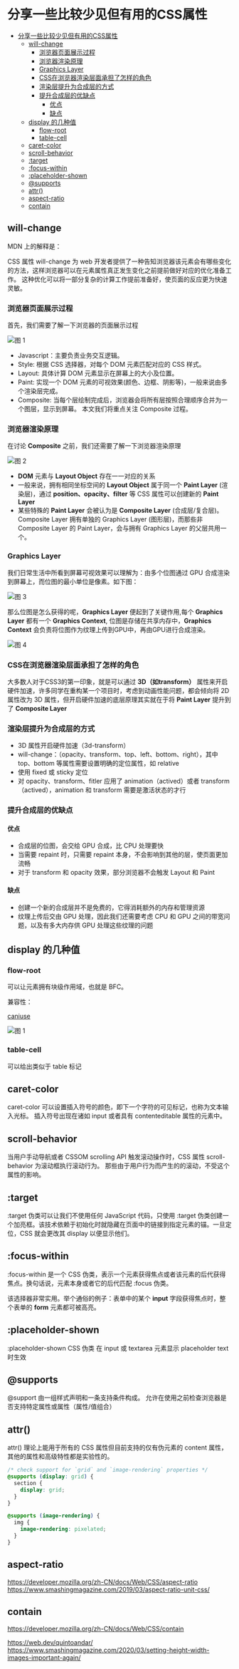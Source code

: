 # 分享一些比较少见但有用的CSS属性


- [分享一些比较少见但有用的CSS属性](#分享一些比较少见但有用的css属性)
  - [will-change](#will-change)
    - [浏览器页面展示过程](#浏览器页面展示过程)
    - [浏览器渲染原理](#浏览器渲染原理)
    - [Graphics Layer](#graphics-layer)
    - [CSS在浏览器渲染层面承担了怎样的角色](#css在浏览器渲染层面承担了怎样的角色)
    - [渲染层提升为合成层的方式](#渲染层提升为合成层的方式)
    - [提升合成层的优缺点](#提升合成层的优缺点)
      - [优点](#优点)
      - [缺点](#缺点)
  - [display 的几种值](#display-的几种值)
    - [flow-root](#flow-root)
    - [table-cell](#table-cell)
  - [caret-color](#caret-color)
  - [scroll-behavior](#scroll-behavior)
  - [:target](#target)
  - [:focus-within](#focus-within)
  - [:placeholder-shown](#placeholder-shown)
  - [@supports](#supports)
  - [attr()](#attr)
  - [aspect-ratio](#aspect-ratio)
  - [contain](#contain)

## will-change

MDN 上的解释是：

CSS 属性 will-change 为 web 开发者提供了一种告知浏览器该元素会有哪些变化的方法，这样浏览器可以在元素属性真正发生变化之前提前做好对应的优化准备工作。
这种优化可以将一部分复杂的计算工作提前准备好，使页面的反应更为快速灵敏。

### 浏览器页面展示过程

首先，我们需要了解一下浏览器的页面展示过程

![图 1](images/4a1b505d17f75478a7bcf243a7bbd5281092868ed4fd94c4acac760ad3175a8e.png)  


- Javascript：主要负责业务交互逻辑。
- Style: 根据 CSS 选择器，对每个 DOM 元素匹配对应的 CSS 样式。
- Layout: 具体计算 DOM 元素显示在屏幕上的大小及位置。
- Paint: 实现一个 DOM 元素的可视效果(颜色、边框、阴影等)，一般来说由多个渲染层完成。
- Composite: 当每个层绘制完成后，浏览器会将所有层按照合理顺序合并为一个图层，显示到屏幕。 本文我们将重点关注 Composite 过程。


### 浏览器渲染原理

在讨论 **Composite** 之前，我们还需要了解一下浏览器渲染原理

![图 2](images/b783651500f09dc3cffe66ebbbc6e117da9ba1acd66d42db4a5a551130d4daa2.png)  


- **DOM** 元素与 **Layout Object** 存在一一对应的关系
- 一般来说，拥有相同坐标空间的 **Layout Object** 属于同一个 **Paint Layer** (渲染层)，通过 **position、opacity、filter** 等 CSS 属性可以创建新的 **Paint Layer**
- 某些特殊的 **Paint Layer** 会被认为是 **Composite Layer** (合成层/复合层)。Composite Layer 拥有单独的 Graphics Layer (图形层)，而那些非 Composite Layer 的 Paint Layer，会与拥有 Graphics Layer 的父层共用一个。
  

### Graphics Layer

我们日常生活中所看到屏幕可视效果可以理解为：由多个位图通过 GPU 合成渲染到屏幕上，而位图的最小单位是像素。如下图：

![图 3](images/eacec48c138379b4d013d1b11cce59d77dc713abbc3cacb28c1944f59b980bcc.png)  


那么位图是怎么获得的呢，**Graphics Layer** 便起到了关键作用,每个 **Graphics Layer** 都有一个 **Graphics Context**, 位图是存储在共享内存中，**Graphics Context** 会负责将位图作为纹理上传到GPU中，再由GPU进行合成渲染。

![图 4](images/4bc445a14ab229b13ec7715d4da2d5559b77c54195ebb033583ec35143cbcb62.png)  


### CSS在浏览器渲染层面承担了怎样的角色

大多数人对于CSS3的第一印象，就是可以通过 **3D（如transform）** 属性来开启硬件加速，许多同学在重构某一个项目时，考虑到动画性能问题，都会倾向将 2D 属性改为 3D 属性，但开启硬件加速的底层原理其实就在于将 **Paint Layer** 提升到了 **Composite Layer**


### 渲染层提升为合成层的方式

- 3D 属性开启硬件加速（3d-transform）
- will-change：（opacity、transform、top、left、bottom、right），其中 top、bottom 等属性需要设置明确的定位属性，如 relative 
- 使用 fixed 或 sticky 定位
- 对 opacity、transform、fitler 应用了 animation（actived）或者 transform（actived），animation 和 transform 需要是激活状态的才行


### 提升合成层的优缺点

#### 优点

- 合成层的位图，会交给 GPU 合成，比 CPU 处理要快
- 当需要 repaint 时，只需要 repaint 本身，不会影响到其他的层，使页面更加流畅
- 对于 transform 和 opacity 效果，部分浏览器不会触发 Layout 和 Paint

#### 缺点

- 创建一个新的合成层并不是免费的，它得消耗额外的内存和管理资源
- 纹理上传后交由 GPU 处理，因此我们还需要考虑 CPU 和 GPU 之间的带宽问题，以及有多大内存供 GPU 处理这些纹理的问题


## display 的几种值

### flow-root

可以让元素拥有块级作用域，也就是 BFC。

兼容性：

[caniuse](https://caniuse.com/flow-root)

![图 1](images/ebef9d8eeb0cc6b3ffeda303fa554d7a57258aa15bea946f623dab8f2e3aac7c.png)  



### table-cell

可以给出类似于 table 标记

## caret-color

caret-color 可以设置插入符号的颜色，即下一个字符的可见标记，也称为文本输入光标。
插入符号出现在诸如 input 或者具有 contenteditable 属性的元素中。


## scroll-behavior

当用户手动导航或者 CSSOM scrolling API 触发滚动操作时，CSS 属性 scroll-behavior 为滚动框执行滚动行为。
那些由于用户行为而产生的的滚动，不受这个属性的影响。


## :target

:target 伪类可以让我们不使用任何 JavaScript 代码，只使用 :target 伪类创建一个加亮框。该技术依赖于初始化时就隐藏在页面中的链接到指定元素的锚。一旦定位，CSS 就会更改其 display 以便显示他们。

## :focus-within

:focus-within 是一个 CSS 伪类，表示一个元素获得焦点或者该元素的后代获得焦点。换句话说，元素本身或者它的后代匹配 :focus 伪类。

该选择器非常实用。举个通俗的例子：表单中的某个 **input** 字段获得焦点时，整个表单的 **form** 元素都可被高亮。

## :placeholder-shown

:placeholder-shown CSS 伪类 在 input 或 textarea 元素显示 placeholder text 时生效


## @supports

@support 由一组样式声明和一条支持条件构成。
允许在使用之前检查浏览器是否支持特定属性或属性（属性/值组合）

## attr()

attr() 理论上能用于所有的 CSS 属性但目前支持的仅有伪元素的 content 属性，其他的属性和高级特性都是实验性的。



```css
/* check support for `grid` and `image-rendering` properties */
@supports (display: grid) {
  section {
    display: grid;
  }
}

@supports (image-rendering) {
  img {
    image-rendering: pixelated;
  }
}
```



## aspect-ratio               

https://developer.mozilla.org/zh-CN/docs/Web/CSS/aspect-ratio
https://www.smashingmagazine.com/2019/03/aspect-ratio-unit-css/

## contain

https://developer.mozilla.org/zh-CN/docs/Web/CSS/contain

https://web.dev/quintoandar/
https://www.smashingmagazine.com/2020/03/setting-height-width-images-important-again/



